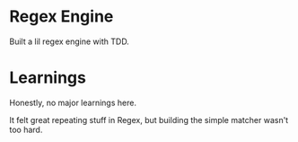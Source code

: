 # Regex Engine

Built a lil regex engine with TDD.

# Learnings

Honestly, no major learnings here.

It felt great repeating stuff in Regex, but building the simple matcher wasn't too hard.
